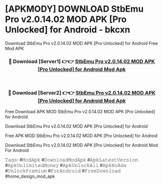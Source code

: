 # [APKMODY] DOWNLOAD StbEmu Pro v2.0.14.02 MOD APK [Pro Unlocked] for Android - bkcxn
Download StbEmu Pro v2.0.14.02 MOD APK [Pro Unlocked] for Android Free Mod APK

<div align="center">
<h3>🔴 Download [Server1] 👉👉 <a href="https://apk-comot.site?title=StbEmu_Pro_v2.0.14.02_MOD_APK_[Pro_Unlocked]_for_Android">StbEmu Pro v2.0.14.02 MOD APK [Pro Unlocked] for Android Mod Apk</a></h3><br>

<h3>🔴 Download [Server2] 👉👉 <a href="https://apk-comot.site?title=StbEmu_Pro_v2.0.14.02_MOD_APK_[Pro_Unlocked]_for_Android">StbEmu Pro v2.0.14.02 MOD APK [Pro Unlocked] for Android Mod Apk</a></h3>
</div>


Free Download APK MOD StbEmu Pro v2.0.14.02 MOD APK [Pro Unlocked] for Android

Download StbEmu Pro v2.0.14.02 MOD APK [Pro Unlocked] for Android 

Free APK MOD StbEmu Pro v2.0.14.02 MOD APK [Pro Unlocked] for Android 

Download StbEmu Pro v2.0.14.02 MOD APK [Pro Unlocked] for Android Mod For Android

𝚃𝚊𝚐𝚜: #𝙼𝚘𝚍𝙰𝚙𝚔 #𝙳𝚘𝚠𝚗𝚕𝚘𝚊𝚍𝙼𝚘𝚍𝙰𝚙𝚔 #𝙰𝚙𝚔𝙻𝚊𝚝𝚎𝚜𝚝𝚅𝚎𝚛𝚜𝚒𝚘𝚗 #𝙰𝚙𝚔𝚄𝚗𝚕𝚒𝚖𝚒𝚝𝚎𝚍𝙼𝚘𝚗𝚎𝚢 #𝙰𝚙𝚔𝚄𝚗𝚕𝚘𝚌𝚔𝙰𝚕𝚕 #𝙰𝚙𝚔𝙽𝚘𝙰𝚍𝚜 #𝚄𝚗𝚕𝚘𝚌𝚔𝙿𝚛𝚎𝚖𝚒𝚞𝚖 #𝙵𝚘𝚛𝙰𝚗𝚍𝚛𝚘𝚒𝚍 #𝙵𝚛𝚎𝚎𝙳𝚘𝚠𝚗𝚕𝚘𝚊𝚍 #home_design_mod_apk